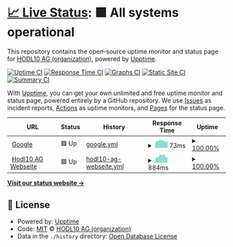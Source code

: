 # [📈 Live Status](https://Hodl10-AG.github.io/upptime): <!--live status--> **🟩 All systems operational**

This repository contains the open-source uptime monitor and status page for [HODL10 AG (organization)](https://hodl10.io/), powered by [Upptime](https://github.com/upptime/upptime).

[![Uptime CI](https://github.com/Hodl10-AG/uptime/workflows/Uptime%20CI/badge.svg)](https://github.com/Hodl10-AG/uptime/actions?query=workflow%3A%22Uptime+CI%22)
[![Response Time CI](https://github.com/Hodl10-AG/uptime/workflows/Response%20Time%20CI/badge.svg)](https://github.com/Hodl10-AG/uptime/actions?query=workflow%3A%22Response+Time+CI%22)
[![Graphs CI](https://github.com/Hodl10-AG/uptime/workflows/Graphs%20CI/badge.svg)](https://github.com/Hodl10-AG/uptime/actions?query=workflow%3A%22Graphs+CI%22)
[![Static Site CI](https://github.com/Hodl10-AG/uptime/workflows/Static%20Site%20CI/badge.svg)](https://github.com/Hodl10-AG/uptime/actions?query=workflow%3A%22Static+Site+CI%22)
[![Summary CI](https://github.com/Hodl10-AG/uptime/workflows/Summary%20CI/badge.svg)](https://github.com/Hodl10-AG/uptime/actions?query=workflow%3A%22Summary+CI%22)

With [Upptime](https://upptime.js.org), you can get your own unlimited and free uptime monitor and status page, powered entirely by a GitHub repository. We use [Issues](https://github.com/Hodl10-AG/uptime/issues) as incident reports, [Actions](https://github.com/Hodl10-AG/uptime/actions) as uptime monitors, and [Pages](https://Hodl10-AG.github.io/uptime) for the status page.

<!--start: status pages-->
<!-- This summary is generated by Upptime (https://github.com/upptime/upptime) -->
<!-- Do not edit this manually, your changes will be overwritten -->
<!-- prettier-ignore -->
| URL | Status | History | Response Time | Uptime |
| --- | ------ | ------- | ------------- | ------ |
| <img alt="" src="https://www.google.com/favicon.ico" height="13"> [Google](https://www.google.com) | 🟩 Up | [google.yml](https://github.com/Hodl10-AG/uptime/commits/HEAD/history/google.yml) | <details><summary><img alt="Response time graph" src="./graphs/google/response-time-week.png" height="20"> 73ms</summary><br><a href="https://Hodl10-AG.github.io/uptime/history/google"><img alt="Response time 78" src="https://img.shields.io/endpoint?url=https%3A%2F%2Fraw.githubusercontent.com%2FHodl10-AG%2Fuptime%2FHEAD%2Fapi%2Fgoogle%2Fresponse-time.json"></a><br><a href="https://Hodl10-AG.github.io/uptime/history/google"><img alt="24-hour response time 75" src="https://img.shields.io/endpoint?url=https%3A%2F%2Fraw.githubusercontent.com%2FHodl10-AG%2Fuptime%2FHEAD%2Fapi%2Fgoogle%2Fresponse-time-day.json"></a><br><a href="https://Hodl10-AG.github.io/uptime/history/google"><img alt="7-day response time 73" src="https://img.shields.io/endpoint?url=https%3A%2F%2Fraw.githubusercontent.com%2FHodl10-AG%2Fuptime%2FHEAD%2Fapi%2Fgoogle%2Fresponse-time-week.json"></a><br><a href="https://Hodl10-AG.github.io/uptime/history/google"><img alt="30-day response time 76" src="https://img.shields.io/endpoint?url=https%3A%2F%2Fraw.githubusercontent.com%2FHodl10-AG%2Fuptime%2FHEAD%2Fapi%2Fgoogle%2Fresponse-time-month.json"></a><br><a href="https://Hodl10-AG.github.io/uptime/history/google"><img alt="1-year response time 78" src="https://img.shields.io/endpoint?url=https%3A%2F%2Fraw.githubusercontent.com%2FHodl10-AG%2Fuptime%2FHEAD%2Fapi%2Fgoogle%2Fresponse-time-year.json"></a></details> | <details><summary><a href="https://Hodl10-AG.github.io/uptime/history/google">100.00%</a></summary><a href="https://Hodl10-AG.github.io/uptime/history/google"><img alt="All-time uptime 100.00%" src="https://img.shields.io/endpoint?url=https%3A%2F%2Fraw.githubusercontent.com%2FHodl10-AG%2Fuptime%2FHEAD%2Fapi%2Fgoogle%2Fuptime.json"></a><br><a href="https://Hodl10-AG.github.io/uptime/history/google"><img alt="24-hour uptime 100.00%" src="https://img.shields.io/endpoint?url=https%3A%2F%2Fraw.githubusercontent.com%2FHodl10-AG%2Fuptime%2FHEAD%2Fapi%2Fgoogle%2Fuptime-day.json"></a><br><a href="https://Hodl10-AG.github.io/uptime/history/google"><img alt="7-day uptime 100.00%" src="https://img.shields.io/endpoint?url=https%3A%2F%2Fraw.githubusercontent.com%2FHodl10-AG%2Fuptime%2FHEAD%2Fapi%2Fgoogle%2Fuptime-week.json"></a><br><a href="https://Hodl10-AG.github.io/uptime/history/google"><img alt="30-day uptime 100.00%" src="https://img.shields.io/endpoint?url=https%3A%2F%2Fraw.githubusercontent.com%2FHodl10-AG%2Fuptime%2FHEAD%2Fapi%2Fgoogle%2Fuptime-month.json"></a><br><a href="https://Hodl10-AG.github.io/uptime/history/google"><img alt="1-year uptime 100.00%" src="https://img.shields.io/endpoint?url=https%3A%2F%2Fraw.githubusercontent.com%2FHodl10-AG%2Fuptime%2FHEAD%2Fapi%2Fgoogle%2Fuptime-year.json"></a></details>
| <img alt="" src="https://favicons.githubusercontent.com/hodl10.io" height="13"> [Hodl10 AG Webseite](https://hodl10.io/) | 🟩 Up | [hodl10-ag-webseite.yml](https://github.com/Hodl10-AG/uptime/commits/HEAD/history/hodl10-ag-webseite.yml) | <details><summary><img alt="Response time graph" src="./graphs/hodl10-ag-webseite/response-time-week.png" height="20"> 884ms</summary><br><a href="https://Hodl10-AG.github.io/uptime/history/hodl10-ag-webseite"><img alt="Response time 1300" src="https://img.shields.io/endpoint?url=https%3A%2F%2Fraw.githubusercontent.com%2FHodl10-AG%2Fuptime%2FHEAD%2Fapi%2Fhodl10-ag-webseite%2Fresponse-time.json"></a><br><a href="https://Hodl10-AG.github.io/uptime/history/hodl10-ag-webseite"><img alt="24-hour response time 720" src="https://img.shields.io/endpoint?url=https%3A%2F%2Fraw.githubusercontent.com%2FHodl10-AG%2Fuptime%2FHEAD%2Fapi%2Fhodl10-ag-webseite%2Fresponse-time-day.json"></a><br><a href="https://Hodl10-AG.github.io/uptime/history/hodl10-ag-webseite"><img alt="7-day response time 884" src="https://img.shields.io/endpoint?url=https%3A%2F%2Fraw.githubusercontent.com%2FHodl10-AG%2Fuptime%2FHEAD%2Fapi%2Fhodl10-ag-webseite%2Fresponse-time-week.json"></a><br><a href="https://Hodl10-AG.github.io/uptime/history/hodl10-ag-webseite"><img alt="30-day response time 1052" src="https://img.shields.io/endpoint?url=https%3A%2F%2Fraw.githubusercontent.com%2FHodl10-AG%2Fuptime%2FHEAD%2Fapi%2Fhodl10-ag-webseite%2Fresponse-time-month.json"></a><br><a href="https://Hodl10-AG.github.io/uptime/history/hodl10-ag-webseite"><img alt="1-year response time 1300" src="https://img.shields.io/endpoint?url=https%3A%2F%2Fraw.githubusercontent.com%2FHodl10-AG%2Fuptime%2FHEAD%2Fapi%2Fhodl10-ag-webseite%2Fresponse-time-year.json"></a></details> | <details><summary><a href="https://Hodl10-AG.github.io/uptime/history/hodl10-ag-webseite">100.00%</a></summary><a href="https://Hodl10-AG.github.io/uptime/history/hodl10-ag-webseite"><img alt="All-time uptime 99.56%" src="https://img.shields.io/endpoint?url=https%3A%2F%2Fraw.githubusercontent.com%2FHodl10-AG%2Fuptime%2FHEAD%2Fapi%2Fhodl10-ag-webseite%2Fuptime.json"></a><br><a href="https://Hodl10-AG.github.io/uptime/history/hodl10-ag-webseite"><img alt="24-hour uptime 100.00%" src="https://img.shields.io/endpoint?url=https%3A%2F%2Fraw.githubusercontent.com%2FHodl10-AG%2Fuptime%2FHEAD%2Fapi%2Fhodl10-ag-webseite%2Fuptime-day.json"></a><br><a href="https://Hodl10-AG.github.io/uptime/history/hodl10-ag-webseite"><img alt="7-day uptime 100.00%" src="https://img.shields.io/endpoint?url=https%3A%2F%2Fraw.githubusercontent.com%2FHodl10-AG%2Fuptime%2FHEAD%2Fapi%2Fhodl10-ag-webseite%2Fuptime-week.json"></a><br><a href="https://Hodl10-AG.github.io/uptime/history/hodl10-ag-webseite"><img alt="30-day uptime 100.00%" src="https://img.shields.io/endpoint?url=https%3A%2F%2Fraw.githubusercontent.com%2FHodl10-AG%2Fuptime%2FHEAD%2Fapi%2Fhodl10-ag-webseite%2Fuptime-month.json"></a><br><a href="https://Hodl10-AG.github.io/uptime/history/hodl10-ag-webseite"><img alt="1-year uptime 99.56%" src="https://img.shields.io/endpoint?url=https%3A%2F%2Fraw.githubusercontent.com%2FHodl10-AG%2Fuptime%2FHEAD%2Fapi%2Fhodl10-ag-webseite%2Fuptime-year.json"></a></details>

<!--end: status pages-->

[**Visit our status website →**](https://Hodl10-AG.github.io/uptime)

## 📄 License

- Powered by: [Upptime](https://github.com/uptime/upptime)
- Code: [MIT](./LICENSE) © [HODL10 AG (organization)](https://hodl10.io/)
- Data in the `./history` directory: [Open Database License](https://opendatacommons.org/licenses/odbl/1-0/)
